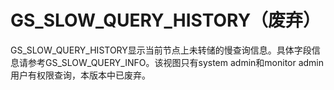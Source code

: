 # GS\_SLOW\_QUERY\_HISTORY（废弃）<a name="ZH-CN_TOPIC_0000001196981655"></a>

GS\_SLOW\_QUERY\_HISTORY显示当前节点上未转储的慢查询信息。具体字段信息请参考GS\_SLOW\_QUERY\_INFO。该视图只有system admin和monitor admin用户有权限查询，本版本中已废弃。

